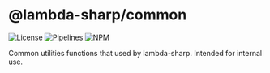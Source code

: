 # @lambda-sharp/common

[![License][license_badge]][license] [![Pipelines][pipelines_badge]][pipelines] [![NPM][npm_badge]][npm]

Common utilities functions that used by lambda-sharp. Intended for internal use.

[license]: https://github.com/joshuaavalon/lambda-sharp/blob/master/packages/common/LICENSE
[license_badge]: https://img.shields.io/npm/l/@lambda-sharp/common
[pipelines]: https://github.com/joshuaavalon/lambda-sharp/actions
[pipelines_badge]: https://github.com/joshuaavalon/lambda-sharp/workflows/Master/badge.svg
[npm]: https://www.npmjs.com/package/@lambda-sharp/common
[npm_badge]: https://img.shields.io/npm/v/@lambda-sharp/common/latest.svg
